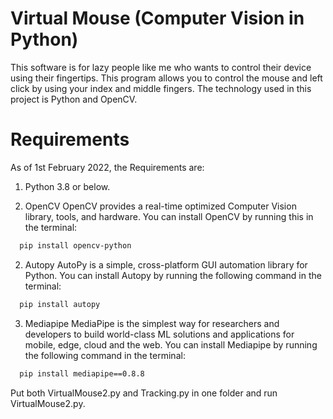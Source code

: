 # Virtual Mouse (Computer Vision in Python)

This software is for lazy people like me who wants to control their device using their fingertips. This program allows you to control the mouse and left click by using your index and middle fingers. The technology used in this project is Python and OpenCV.

# Requirements

As of 1st February 2022, the Requirements are:
1) Python 3.8 or below.

2) OpenCV
OpenCV provides a real-time optimized Computer Vision library, tools, and hardware. You can install OpenCV by running this in the terminal:
```bash
  pip install opencv-python
```

2) Autopy
AutoPy is a simple, cross-platform GUI automation library for Python. You can install Autopy by running the following command in the terminal:
```bash
  pip install autopy
```

3) Mediapipe
MediaPipe is the simplest way for researchers and developers to build world-class ML solutions and applications for mobile, edge, cloud and the web. You can install Mediapipe by running the following command in the terminal:
```bash
  pip install mediapipe==0.8.8
```
Put both VirtualMouse2.py and Tracking.py in one folder and run VirtualMouse2.py.
